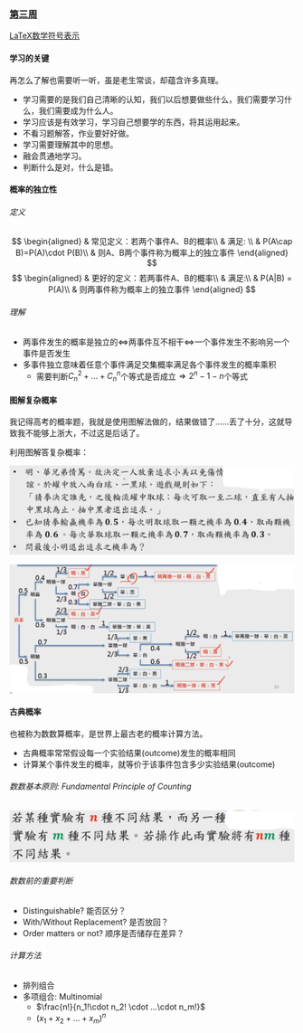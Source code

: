 ### [第三周](https://www.coursera.org/learn/prob1/home/week/3)

[LaTeX数学符号表示](http://mohu.org/info/symbols/symbols.htm)

#### 学习的关键

再怎么了解也需要听一听，虽是老生常谈，却蕴含许多真理。

* 学习需要的是我们自己清晰的认知，我们以后想要做些什么，我们需要学习什么，我们需要成为什么人。
* 学习应该是有效学习，学习自己想要学的东西，将其运用起来。
* 不看习题解答，作业要好好做。
* 学习需要理解其中的思想。
* 融会贯通地学习。
* 判断什么是对，什么是错。

#### 概率的独立性

###### 定义

$$
\begin{aligned}
& 常见定义：若两个事件A、B的概率\\ 
& 满足: \\
& P(A\cap B)=P(A)\cdot P(B)\\
& 则A、B两个事件称为概率上的独立事件
\end{aligned}
$$
$$
\begin{aligned}
& 更好的定义：若两事件A、B的概率\\
& 满足:\\
& P(A|B) = P(A)\\
& 则两事件称为概率上的独立事件
\end{aligned}
$$

###### 理解 

* 两事件发生的概率是独立的$\Leftrightarrow$两事件互不相干$\Leftrightarrow$一个事件发生不影响另一个事件是否发生
* 多事件独立意味着任意个事件满足交集概率满足各个事件发生的概率乘积
  * 需要判断$C_n^2+...+C_n^n$​​个等式是否成立$\Rightarrow 2^n-1-n$​个等式

#### 图解复杂概率

我记得高考的概率题，我就是使用图解法做的，结果做错了……丢了十分，这就导致我不能够上浙大，不过这是后话了。

利用图解答复杂概率：

![image-20210812160657692](Week3_notes.assets/image-20210812160657692.png)

![image-20210812161052811](Week3_notes.assets/image-20210812161052811.png)

#### 古典概率

也被称为数数算概率，是世界上最古老的概率计算方法。

* 古典概率常常假设每一个实验结果(outcome)发生的概率相同
* 计算某个事件发生的概率，就等价于该事件包含多少实验结果(outcome)

###### 数数基本原则: Fundamental Principle of Counting

![image-20210812161721018](Week3_notes.assets/image-20210812161721018.png)

###### 数数前的重要判断

* Distinguishable? 能否区分？
* With/Without Replacement? 是否放回？
* Order matters or not? 顺序是否储存在差异？

###### 计算方法

* 排列组合
* 多项组合: Multinomial
  * $\frac{n!}{n_1!\cdot n_2! \cdot ...\cdot n_m!}$
  * $(x_1+x_2+...+x_m)^n$



